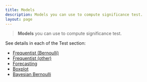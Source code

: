 ```yaml
---
title: Models
description: Models you can use to compute significance test.
layout: page
---
```


> **Models** you can use to compute significance test.

See details in each of the Test section:
* [Frequentist (Bernoulli)]({{site.url}}/{{site.baseurl}}/core_app/impact/web_application/dashboard/models/frequentist/bernoulli)
* [Frequentist (other)]({{site.url}}/{{site.baseurl}}/core_app/impact/web_application/dashboard/models/frequentist/other)
* [Forecasting]({{site.url}}/{{site.baseurl}}/core_app/impact/web_application/dashboard/models/forecasting)
* [Boxplot]({{site.url}}/{{site.baseurl}}/core_app/impact/web_application/dashboard/models/boxplot)
* [Bayesian Bernoulli]({{site.url}}/{{site.baseurl}}/core_app/impact/web_application/dashboard/models/bayesian_bernoulli)

